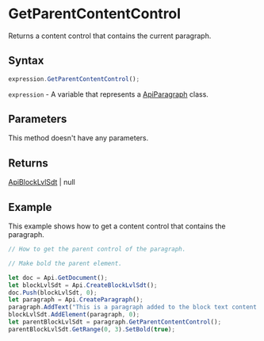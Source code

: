 # GetParentContentControl

Returns a content control that contains the current paragraph.

## Syntax

```javascript
expression.GetParentContentControl();
```

`expression` - A variable that represents a [ApiParagraph](../ApiParagraph.md) class.

## Parameters

This method doesn't have any parameters.

## Returns

[ApiBlockLvlSdt](../../ApiBlockLvlSdt/ApiBlockLvlSdt.md) \| null

## Example

This example shows how to get a content control that contains the paragraph.

```javascript editor-docx
// How to get the parent control of the paragraph.

// Make bold the parent element.

let doc = Api.GetDocument();
let blockLvlSdt = Api.CreateBlockLvlSdt();
doc.Push(blockLvlSdt, 0);
let paragraph = Api.CreateParagraph();
paragraph.AddText("This is a paragraph added to the block text content control.");
blockLvlSdt.AddElement(paragraph, 0);
let parentBlockLvlSdt = paragraph.GetParentContentControl();
parentBlockLvlSdt.GetRange(0, 3).SetBold(true);
```
